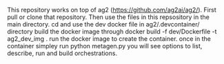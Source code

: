 This repository works on top of ag2 (https://github.com/ag2ai/ag2/).  First pull or clone that repository.  Then use the files in this repsository in the main directory.
cd and use the dev docker file in ag2/.devcontainer/ directory
build the docker image through docker build -f dev/Dockerfile -t ag2_dev_img .
run the docker image to create the container.
once in the container simpley run
  python metagen.py
you will see options to list, describe, run and build orchestrations.
